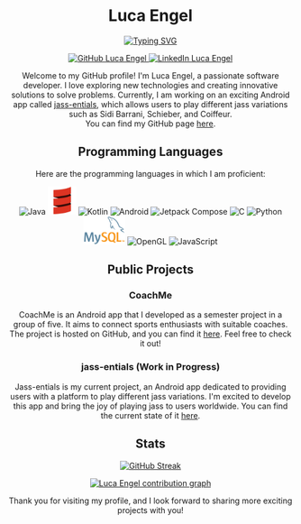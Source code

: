 <!--
**Luca-Engel/Luca-Engel** is a ✨ _special_ ✨ repository because its `README.md` (this file) appears on your GitHub profile.

Here are some ideas to get you started:

- 🔭 I’m currently working on ...
- 🌱 I’m currently learning ...
- 👯 I’m looking to collaborate on ...
- 🤔 I’m looking for help with ...
- 💬 Ask me about ...
- 📫 How to reach me: ...
- 😄 Pronouns: ...
- ⚡ Fun fact: ...
-->

<div align="center">
  <h1>Luca Engel</h1>

  <a href="https://git.io/typing-svg"><img src="https://readme-typing-svg.demolab.com?font=Fira+Code&pause=1000&center=true&vCenter=true&width=435&lines=Welcome+to+The+GitHub+of+Luca+Engel!" alt="Typing SVG" /></a>

  <a href="https://github.com/Luca-Engel" target="_blank">
    <img src="https://img.shields.io/github/followers/luca-engel?label=Follow&style=social" alt="GitHub Luca Engel" height="25" title="GitHub Luca Engel">
  </a>
  
  <a href="https://www.linkedin.com/in/luca-engel/" target="_blank">
    <img src="https://img.shields.io/badge/LinkedIn--_.svg?style=social&logo=linkedin&link=https://www.linkedin.com/in/luca-engel/" alt="LinkedIn Luca Engel" height="25" title="LinkedIn Luca Engel">
  </a>




Welcome to my GitHub profile! I'm Luca Engel, a passionate software developer. I love exploring new technologies and creating innovative solutions to solve problems. Currently, I am working on an exciting Android app called [jass-entials](#jass-entials-work-in-progress), which allows users to play different jass variations such as Sidi Barrani, Schieber, and Coiffeur.
<br> You can find my GitHub page [here](https://luca-engel.github.io/Luca-Engel/).

## Programming Languages
Here are the programming languages in which I am proficient:

<div>
    <a href="https://www.java.com/en/" target="_blank" style="text-decoration: none;">
      <img src="https://img.icons8.com/color/48/000000/java-coffee-cup-logo--v2.png" alt="Java" height="50" title="Java">
    </a>
    <a href="https://www.scala-lang.org/" target="_blank" style="text-decoration: none;">
      <img src="https://github.com/devicons/devicon/raw/master/icons/scala/scala-original.svg" alt="Scala" height="50" title="Scala">
    </a>
    <a href="https://kotlinlang.org/" target="_blank" style="text-decoration: none;">
      <img src="https://img.icons8.com/color/48/000000/kotlin.png" alt="Kotlin" height="50" title="Kotlin">
    </a>
    <a href="https://developer.android.com/" target="_blank" style="text-decoration: none;">
      <img src="https://developer.android.com/static/images/brand/Android_Robot.png" alt="Android" height="50" title="Android">
    </a>
    <a href="https://developer.android.com/jetpack/compose" target="_blank" style="text-decoration: none;">
      <img src="https://3.bp.blogspot.com/-VVp3WvJvl84/X0Vu6EjYqDI/AAAAAAAAPjU/ZOMKiUlgfg8ok8DY8Hc-ocOvGdB0z86AgCLcBGAsYHQ/s1600/jetpack%2Bcompose%2Bicon_RGB.png" alt="Jetpack Compose" height="50" title="Jetpack Compose">
    </a>
    <a href="https://en.wikipedia.org/wiki/C_(programming_language)" target="_blank" style="text-decoration: none;">
      <img src="https://img.icons8.com/color/48/000000/c-programming.png" alt="C" height="50" title="C">
    </a>
    <a href="https://www.python.org/" target="_blank" style="text-decoration: none;">
      <img src="https://img.icons8.com/color/48/000000/python.png" alt="Python" height="50" title="Python">
    </a>
    <a href="https://www.mysql.com/" target="_blank" style="text-decoration: none;">
      <img src="https://raw.githubusercontent.com/docker-library/docs/c408469abbac35ad1e4a50a6618836420eb9502e/mysql/logo.png" alt="SQL" height="50" title="MySQL">
    </a>
    <a href="https://www.opengl.org/" target="_blank" style="text-decoration: none;">
      <img src="https://upload.wikimedia.org/wikipedia/commons/e/e9/Opengl-logo.svg" alt="OpenGL" height="50" title="OpenGL">
    </a>
    <a href="https://en.wikipedia.org/wiki/JavaScript" target="_blank" style="text-decoration: none;">
      <img src="https://upload.wikimedia.org/wikipedia/commons/6/6a/JavaScript-logo.png" alt="JavaScript" height="50" title="JavaScript">
    </a>
</div>

## Public Projects

### CoachMe
CoachMe is an Android app that I developed as a semester project in a group of five. It aims to connect sports enthusiasts with suitable coaches. The project is hosted on GitHub, and you can find it [here](https://github.com/SDPCoachMe/SDP-2023). Feel free to check it out!

### jass-entials (Work in Progress)
Jass-entials is my current project, an Android app dedicated to providing users with a platform to play different jass variations. I'm excited to develop this app and bring the joy of playing jass to users worldwide. You can find the current state of it [here](https://github.com/apps-entials/jass-entials).

## Stats
[![GitHub Streak](https://github-readme-streak-stats.herokuapp.com/?user=Luca-Engel&theme=dark&background=000000)](https://git.io/streak-stats)

<div>
  <a href="https://github.com/ashutosh00710/github-readme-activity-graph"><img alt="Luca Engel contribution graph" src="https://github-readme-activity-graph.vercel.app/graph/?username=Luca-Engel&bg_color=1F222E&color=F8D866&line=F85D7F&point=FFFFFF&hide_border=true" /></a>
</div>

Thank you for visiting my profile, and I look forward to sharing more exciting projects with you!

</div>
